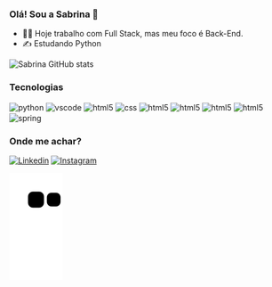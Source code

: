 ### Olá! Sou a Sabrina 🦁 
 - 👨‍💻 Hoje trabalho com Full Stack, mas meu foco é Back-End. 
 - ✍️ Estudando Python


![Sabrina GitHub stats](https://github-readme-stats.vercel.app/api?username=sabrinatopel&show_icons=true&theme=synthwave)

### Tecnologias

<div style="display: inline_block">
<img alt="python" src="https://img.shields.io/badge/Python-14354C?style=for-the-badge&logo=python&logoColor=white" align="center">
 <img alt="vscode" src="https://img.shields.io/badge/Visual_Studio_Code-0078D4?style=for-the-badge&logo=visual%20studio%20code&logoColor=white" align="center">
<img alt="html5" src="https://img.shields.io/badge/HTML-239120?style=for-the-badge&logo=html5&logoColor=white" align="center">
<img alt="css" src="https://img.shields.io/badge/CSS-239120?&style=for-the-badge&logo=css3&logoColor=white" align="center">
<img alt="html5" src="https://img.shields.io/badge/Java-ED8B00?style=for-the-badge&logo=java&logoColor=white" align="center">
<img alt="html5" src="https://img.shields.io/badge/TypeScript-007ACC?style=for-the-badge&logo=typescript&logoColor=white" align="center">
<img alt="html5" src="https://img.shields.io/badge/Angular-DD0031?style=for-the-badge&logo=angular&logoColor=white" align="center">
<img alt="html5" src="https://img.shields.io/badge/MySQL-00000F?style=for-the-badge&logo=mysql&logoColor=white" align="center">
<img alt="spring" src="https://img.shields.io/badge/Spring-6DB33F?style=for-the-badge&logo=spring&logoColor=white" align="center">
 </div>

### Onde me achar?
[![Linkedin](https://img.shields.io/badge/LinkedIn-0077B5?style=for-the-badge&logo=linkedin&logoColor=white)](https://www.linkedin.com/in/sabrina-topel) [![Instagram](https://img.shields.io/badge/Instagram-E4405F?style=for-the-badge&logo=instagram&logoColor=white)](https://www.instagram.com/sabrina.topel/)

![Snake animation](https://github.com/sabrinatopel/sabrinatopel/blob/output/github-contribution-grid-snake.svg)
 
